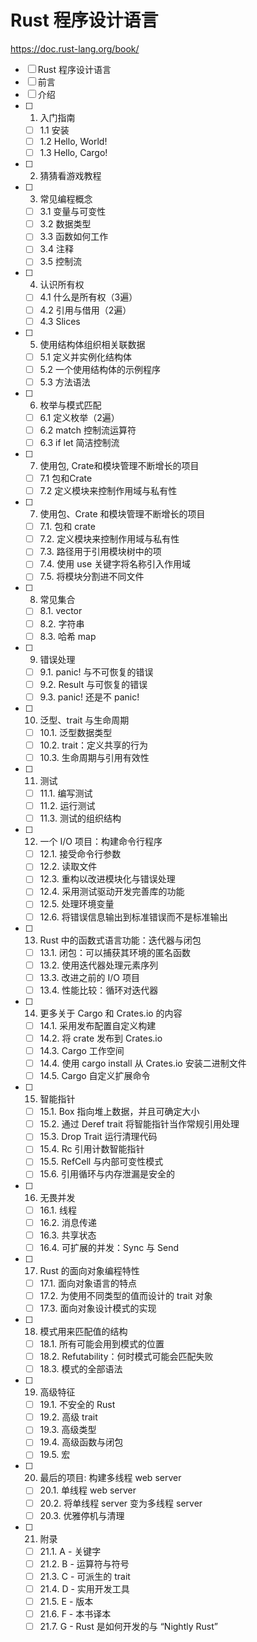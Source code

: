 # Rust 程序设计语言

<https://doc.rust-lang.org/book/>

- [ ] Rust 程序设计语言
- [ ] 前言
- [ ] 介绍
- [ ] 1. 入门指南
  - [ ] 1.1 安装
  - [ ] 1.2 Hello, World!
  - [ ] 1.3 Hello, Cargo!
- [ ] 2. 猜猜看游戏教程
- [ ] 3. 常见编程概念
  - [ ] 3.1 变量与可变性
  - [ ] 3.2 数据类型
  - [ ] 3.3 函数如何工作
  - [ ] 3.4 注释
  - [ ] 3.5 控制流
- [ ] 4. 认识所有权
  - [ ] 4.1 什么是所有权（3遍）
  - [ ] 4.2 引用与借用（2遍）
  - [ ] 4.3 Slices
- [ ] 5. 使用结构体组织相关联数据
  - [ ] 5.1 定义并实例化结构体
  - [ ] 5.2 一个使用结构体的示例程序
  - [ ] 5.3 方法语法
- [ ] 6. 枚举与模式匹配
  - [ ] 6.1 定义枚举（2遍）
  - [ ] 6.2 match 控制流运算符
  - [ ] 6.3 if let 简洁控制流
- [ ] 7. 使用包, Crate和模块管理不断增长的项目
  - [ ] 7.1 包和Crate
  - [ ] 7.2 定义模块来控制作用域与私有性
- [ ] 7. 使用包、Crate 和模块管理不断增长的项目
  - [ ] 7.1. 包和 crate
  - [ ] 7.2. 定义模块来控制作用域与私有性
  - [ ] 7.3. 路径用于引用模块树中的项
  - [ ] 7.4. 使用 use 关键字将名称引入作用域
  - [ ] 7.5. 将模块分割进不同文件
- [ ] 8. 常见集合
  - [ ] 8.1. vector
  - [ ] 8.2. 字符串
  - [ ] 8.3. 哈希 map
- [ ] 9. 错误处理
  - [ ] 9.1. panic! 与不可恢复的错误
  - [ ] 9.2. Result 与可恢复的错误
  - [ ] 9.3. panic! 还是不 panic!
- [ ] 10. 泛型、trait 与生命周期
  - [ ] 10.1. 泛型数据类型
  - [ ] 10.2. trait：定义共享的行为
  - [ ] 10.3. 生命周期与引用有效性
- [ ] 11. 测试
  - [ ] 11.1. 编写测试
  - [ ] 11.2. 运行测试
  - [ ] 11.3. 测试的组织结构
- [ ] 12. 一个 I/O 项目：构建命令行程序
  - [ ] 12.1. 接受命令行参数
  - [ ] 12.2. 读取文件
  - [ ] 12.3. 重构以改进模块化与错误处理
  - [ ] 12.4. 采用测试驱动开发完善库的功能
  - [ ] 12.5. 处理环境变量
  - [ ] 12.6. 将错误信息输出到标准错误而不是标准输出
- [ ] 13. Rust 中的函数式语言功能：迭代器与闭包
  - [ ] 13.1. 闭包：可以捕获其环境的匿名函数
  - [ ] 13.2. 使用迭代器处理元素序列
  - [ ] 13.3. 改进之前的 I/O 项目
  - [ ] 13.4. 性能比较：循环对迭代器
- [ ] 14. 更多关于 Cargo 和 Crates.io 的内容
  - [ ] 14.1. 采用发布配置自定义构建
  - [ ] 14.2. 将 crate 发布到 Crates.io
  - [ ] 14.3. Cargo 工作空间
  - [ ] 14.4. 使用 cargo install 从 Crates.io 安装二进制文件
  - [ ] 14.5. Cargo 自定义扩展命令
- [ ] 15. 智能指针
  - [ ] 15.1. Box 指向堆上数据，并且可确定大小
  - [ ] 15.2. 通过 Deref trait 将智能指针当作常规引用处理
  - [ ] 15.3. Drop Trait 运行清理代码
  - [ ] 15.4. Rc 引用计数智能指针
  - [ ] 15.5. RefCell 与内部可变性模式
  - [ ] 15.6. 引用循环与内存泄漏是安全的
- [ ] 16. 无畏并发
  - [ ] 16.1. 线程
  - [ ] 16.2. 消息传递
  - [ ] 16.3. 共享状态
  - [ ] 16.4. 可扩展的并发：Sync 与 Send
- [ ] 17. Rust 的面向对象编程特性
  - [ ] 17.1. 面向对象语言的特点
  - [ ] 17.2. 为使用不同类型的值而设计的 trait 对象
  - [ ] 17.3. 面向对象设计模式的实现
- [ ] 18. 模式用来匹配值的结构
  - [ ] 18.1. 所有可能会用到模式的位置
  - [ ] 18.2. Refutability：何时模式可能会匹配失败
  - [ ] 18.3. 模式的全部语法
- [ ] 19. 高级特征
  - [ ] 19.1. 不安全的 Rust
  - [ ] 19.2. 高级 trait
  - [ ] 19.3. 高级类型
  - [ ] 19.4. 高级函数与闭包
  - [ ] 19.5. 宏
- [ ] 20. 最后的项目: 构建多线程 web server
  - [ ] 20.1. 单线程 web server
  - [ ] 20.2. 将单线程 server 变为多线程 server
  - [ ] 20.3. 优雅停机与清理
- [ ] 21. 附录
  - [ ] 21.1. A - 关键字
  - [ ] 21.2. B - 运算符与符号
  - [ ] 21.3. C - 可派生的 trait
  - [ ] 21.4. D - 实用开发工具
  - [ ] 21.5. E - 版本
  - [ ] 21.6. F - 本书译本
  - [ ] 21.7. G - Rust 是如何开发的与 “Nightly Rust”